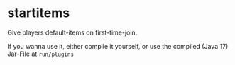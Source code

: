 # startitems
Give players default-items on first-time-join.

If you wanna use it, either compile it yourself, or use the compiled (Java 17) Jar-File at `run/plugins`
